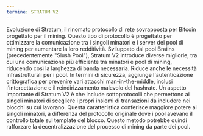 ```yaml
---
termine: STRATUM V2
---
```


Evoluzione di Stratum, il rinomato protocollo di rete sovrapposta per Bitcoin progettato per il mining. Questo tipo di protocollo è progettato per ottimizzare la comunicazione tra i singoli minatori e i server dei pool di mining per aumentare la loro redditività. Sviluppato dal pool Braiins (precedentemente "Slush Pool"), Stratum V2 introduce diverse migliorie, tra cui una comunicazione più efficiente tra minatori e pool di mining, riducendo così la larghezza di banda necessaria. Riduce anche le necessità infrastrutturali per i pool. In termini di sicurezza, aggiunge l'autenticazione crittografica per prevenire vari attacchi man-in-the-middle, inclusi l'intercettazione e il reindirizzamento malevolo del hashrate. Un aspetto importante di Stratum V2 è che include sottoprotocolli che permettono ai singoli minatori di scegliere i propri insiemi di transazioni da includere nei blocchi su cui lavorano. Questa caratteristica conferisce maggiore potere ai singoli minatori, a differenza del protocollo originale dove i pool avevano il controllo totale sul template del blocco. Questo metodo potrebbe quindi rafforzare la decentralizzazione del processo di mining da parte dei pool.